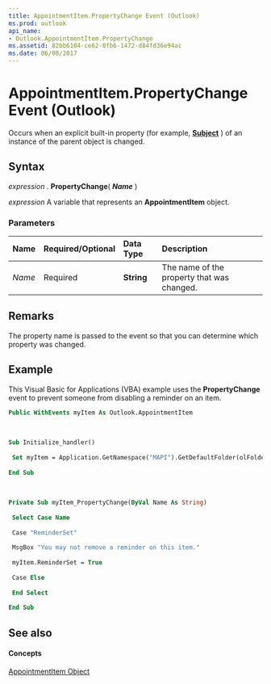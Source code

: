 ```yaml
---
title: AppointmentItem.PropertyChange Event (Outlook)
ms.prod: outlook
api_name:
- Outlook.AppointmentItem.PropertyChange
ms.assetid: 82bb6104-ce62-8fb6-1472-d84fd36e94ac
ms.date: 06/08/2017
---
```



# AppointmentItem.PropertyChange Event (Outlook)

Occurs when an explicit built-in property (for example,  **[Subject](Outlook.AppointmentItem.Subject.md)** ) of an instance of the parent object is changed.


## Syntax

 _expression_ . **PropertyChange**( **_Name_** )

 _expression_ A variable that represents an **AppointmentItem** object.


### Parameters



|**Name**|**Required/Optional**|**Data Type**|**Description**|
|:-----|:-----|:-----|:-----|
| _Name_|Required| **String**|The name of the property that was changed.|

## Remarks

The property name is passed to the event so that you can determine which property was changed.


## Example

This Visual Basic for Applications (VBA) example uses the  **PropertyChange** event to prevent someone from disabling a reminder on an item.


```vb
Public WithEvents myItem As Outlook.AppointmentItem 
 
 
 
Sub Initialize_handler() 
 
 Set myItem = Application.GetNamespace("MAPI").GetDefaultFolder(olFolderCalendar).Items("Status Meeting") 
 
End Sub 
 
 
 
Private Sub myItem_PropertyChange(ByVal Name As String) 
 
 Select Case Name 
 
 Case "ReminderSet" 
 
 MsgBox "You may not remove a reminder on this item." 
 
 myItem.ReminderSet = True 
 
 Case Else 
 
 End Select 
 
End Sub
```


## See also


#### Concepts


[AppointmentItem Object](Outlook.AppointmentItem.md)

